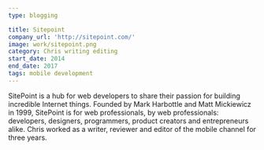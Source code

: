 ```yaml
---
type: blogging

title: Sitepoint
company_url: 'http://sitepoint.com/'
image: work/sitepoint.png
category: Chris writing editing
start_date: 2014
end_date: 2017
tags: mobile development
---
```


SitePoint is a hub for web developers to share their passion for building incredible Internet things. Founded by Mark Harbottle and Matt Mickiewicz in 1999, SitePoint is for web professionals, by web professionals: developers, designers, programmers, product creators and entrepreneurs alike. Chris worked as a writer, reviewer and editor of the mobile channel for three years.

